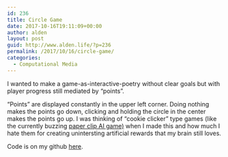```yaml
---
id: 236
title: Circle Game
date: 2017-10-16T19:11:09+00:00
author: alden
layout: post
guid: http://www.alden.life/?p=236
permalink: /2017/10/16/circle-game/
categories:
  - Computational Media
---
```

I wanted to make a game-as-interactive-poetry without clear goals but with player progress still mediated by &#8220;points&#8221;.



&#8220;Points&#8221; are displayed constantly in the upper left corner. Doing nothing makes the points go down, clicking and holding the circle in the center makes the points go up. I was thinking of &#8220;cookie clicker&#8221; type games (like the currently buzzing [paper clip AI game)](https://www.theverge.com/tldr/2017/10/11/16457742/ai-paperclips-thought-experiment-game-frank-lantz) when I made this and how much I hate them for creating unintersting artificial rewards that my brain still loves.



Code is on my github [here](https://github.com/miamiww/ComputationalMedia/blob/master/Week5/circlegame.js).